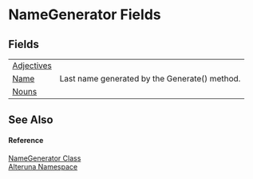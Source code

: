 # NameGenerator Fields




## Fields
<table>
<tr>
<td><a href="F_Alteruna_NameGenerator_Adjectives">Adjectives</a></td>
<td> </td></tr>
<tr>
<td><a href="F_Alteruna_NameGenerator_Name">Name</a></td>
<td>Last name generated by the Generate() method.</td></tr>
<tr>
<td><a href="F_Alteruna_NameGenerator_Nouns">Nouns</a></td>
<td> </td></tr>
</table>

## See Also


#### Reference
<a href="T_Alteruna_NameGenerator">NameGenerator Class</a>  
<a href="N_Alteruna">Alteruna Namespace</a>  
